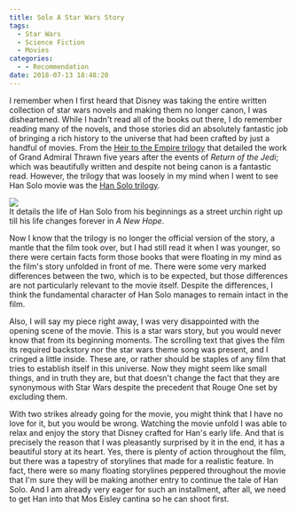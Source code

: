 ```yaml
---
title: Solo A Star Wars Story
tags:
  - Star Wars
  - Science Fiction
  - Movies
categories:
  - - Recommendation
date: 2018-07-13 18:48:20
---
```


I remember when I first heard that Disney was taking the entire written collection of star wars novels and making them no longer canon, I was disheartened.  While I hadn't read all of the books out there, I do remember reading many of the novels, and those stories did an absolutely fantastic job of bringing a rich history to the universe that had been crafted by just a handful of movies.  From the [Heir to the Empire trilogy](https://en.wikipedia.org/wiki/Thrawn_trilogy) that detailed the work of Grand Admiral Thrawn five years after the events of _Return of the Jedi_; which was beautifully written and despite not being canon is a fantastic read.  However, the trilogy that was loosely in my mind when I went to see Han Solo movie was the [Han Solo trilogy](https://en.wikipedia.org/wiki/The_Han_Solo_Trilogy).<!-- more --><div class="embedded-image-right">![](./han-solo.png)</div>  It details the life of Han Solo from his beginnings as a street urchin right up till his life changes forever in _A New Hope_.

Now I know that the trilogy is no longer the official version of the story, a mantle that the film took over, but I had still read it when I was younger, so there were certain facts form those books that were floating in my mind as the film's story unfolded in front of me.  There were some very marked differences between the two, which is to be expected, but those differences are not particularly relevant to the movie itself.  Despite the differences, I think the fundamental character of Han Solo manages to remain intact in the film.

Also, I will say my piece right away, I was very disappointed with the opening scene of the movie.  This is a star wars story, but you would never know that from its beginning moments.  The scrolling text that gives the film its required backstory nor the star wars theme song was present, and I cringed a little inside.  These are, or rather should be staples of any film that tries to establish itself in this universe.  Now they might seem like small things, and in truth they are, but that doesn't change the fact that they are synonymous with Star Wars despite the precedent that Rouge One set by excluding them.

With two strikes already going for the movie, you might think that I have no love for it, but you would be wrong.  Watching the movie unfold I was able to relax and enjoy the story that Disney crafted for Han's early life.  And that is precisely the reason that I was pleasantly surprised by it in the end, it has a beautiful story at its heart.  Yes, there is plenty of action throughout the film, but there was a tapestry of storylines that made for a realistic feature.  In fact, there were so many floating storylines peppered throughout the movie that I'm sure they will be making another entry to continue the tale of Han Solo.  And I am already very eager for such an installment, after all, we need to get Han into that Mos Eisley cantina so he can shoot first.